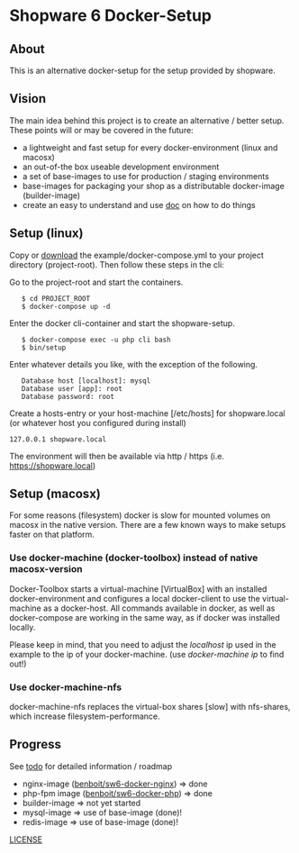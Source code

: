 # Shopware 6 Docker-Setup

## About
This is an alternative docker-setup for the setup provided by shopware.

## Vision
The main idea behind this project is to create an alternative / better setup. These
points will or may be covered in the future:

* a lightweight and fast setup for every docker-environment (linux and macosx)
* an out-of-the box useable development environment
* a set of base-images to use for production / staging environments
* base-images for packaging your shop as a distributable docker-image (builder-image)
* create an easy to understand and use [doc](doc/) on how to do things

## Setup (linux)
Copy or [download](https://raw.githubusercontent.com/benboit/sw6-docker/master/example/docker-compose.yml) the example/docker-compose.yml to your project directory (project-root). Then follow these steps in the cli:

Go to the project-root and start the containers.
 ```
    $ cd PROJECT_ROOT
    $ docker-compose up -d
 ```

Enter the docker cli-container and start the shopware-setup.
 ```
    $ docker-compose exec -u php cli bash
    $ bin/setup
 ```

Enter whatever details you like, with the exception of the following.
 ```
    Database host [localhost]: mysql
    Database user [app]: root
    Database password: root
 ```

Create a hosts-entry or your host-machine [/etc/hosts] for shopware.local (or whatever host you configured during install)
 ```
 127.0.0.1 shopware.local
 ```

The environment will then be available via http / https (i.e. https://shopware.local)

## Setup (macosx)
For some reasons (filesystem) docker is slow for mounted volumes on macosx in the native version. There are a few known ways to make setups faster on that platform.

### Use docker-machine (docker-toolbox) instead of native macosx-version
Docker-Toolbox starts a virtual-machine [VirtualBox] with an installed docker-environment and configures a local docker-client to use the virtual-machine as a docker-host. All commands available in docker, as well as docker-compose are working in the same way, as if docker was installed locally.

Please keep in mind, that you need to adjust the *localhost* ip used in the example to the ip of your docker-machine. (use *docker-machine ip* to find out!)

### Use docker-machine-nfs
docker-machine-nfs replaces the virtual-box shares [slow] with nfs-shares, which increase filesystem-performance.

## Progress
See [todo](TODO.md) for detailed information / roadmap
* nginx-image ([benboit/sw6-docker-nginx](https://hub.docker.com/r/benboit/sw6-docker-nginx)) => done
* php-fpm image ([benboit/sw6-docker-php](https://hub.docker.com/r/benboit/sw6-docker-php)) => done
* builder-image => not yet started
* mysql-image => use of base-image (done)!
* redis-image => use of base-image (done)!

[LICENSE](LICENSE.md)
